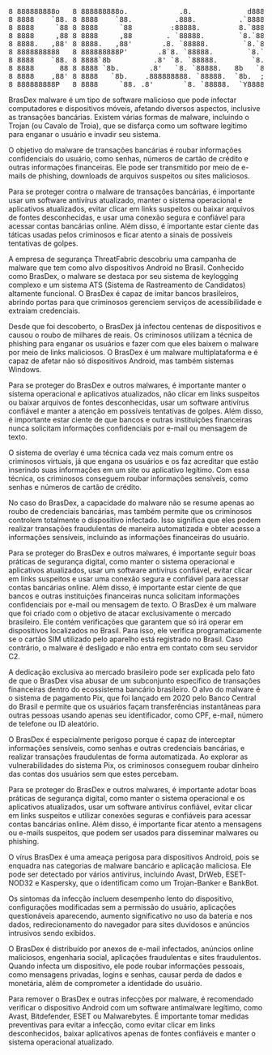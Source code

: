 


<pre>
8 888888888o   8 888888888o.            .8.             d888888o.   8 888888888o.      8 8888888888   `8.`8888.      ,8'
8 8888    `88. 8 8888    `88.          .888.          .`8888:' `88. 8 8888    `^888.   8 8888          `8.`8888.    ,8'
8 8888     `88 8 8888     `88         :88888.         8.`8888.   Y8 8 8888        `88. 8 8888           `8.`8888.  ,8'
8 8888     ,88 8 8888     ,88        . `88888.        `8.`8888.     8 8888         `88 8 8888            `8.`8888.,8'
8 8888.   ,88' 8 8888.   ,88'       .8. `88888.        `8.`8888.    8 8888          88 8 888888888888     `8.`88888'
8 8888888888   8 888888888P'       .8`8. `88888.        `8.`8888.   8 8888          88 8 8888             .88.`8888.
8 8888    `88. 8 8888`8b          .8' `8. `88888.        `8.`8888.  8 8888         ,88 8 8888            .8'`8.`8888.
8 8888      88 8 8888 `8b.       .8'   `8. `88888.   8b   `8.`8888. 8 8888        ,88' 8 8888           .8'  `8.`8888.
8 8888    ,88' 8 8888   `8b.    .888888888. `88888.  `8b.  ;8.`8888 8 8888    ,o88P'   8 8888          .8'    `8.`8888.
8 888888888P   8 8888     `88. .8'       `8. `88888.  `Y8888P ,88P' 8 888888888P'      8 888888888888 .8'      `8.`8888.
</pre>



BrasDex  malware é um tipo de software malicioso que pode infectar computadores e dispositivos móveis, afetando diversos aspectos, inclusive as transações bancárias. Existem várias formas de malware, incluindo o Trojan (ou Cavalo de Troia), que se disfarça como um software legítimo para enganar o usuário e invadir seu sistema.

O objetivo do malware de transações bancárias é roubar informações confidenciais do usuário, como senhas, números de cartão de crédito e outras informações financeiras. Ele pode ser transmitido por meio de e-mails de phishing, downloads de arquivos suspeitos ou sites maliciosos.

Para se proteger contra o malware de transações bancárias, é importante usar um software antivírus atualizado, manter o sistema operacional e aplicativos atualizados, evitar clicar em links suspeitos ou baixar arquivos de fontes desconhecidas, e usar uma conexão segura e confiável para acessar contas bancárias online. Além disso, é importante estar ciente das táticas usadas pelos criminosos e ficar atento a sinais de possíveis tentativas de golpes.




A empresa de segurança ThreatFabric descobriu uma campanha de malware que tem como alvo dispositivos Android no Brasil. Conhecido como BrasDex, o malware se destaca por seu sistema de keylogging complexo e um sistema ATS (Sistema de Rastreamento de Candidatos) altamente funcional. O BrasDex é capaz de imitar bancos brasileiros, abrindo portas para que criminosos gerenciem serviços de acessibilidade e extraiam credenciais.

Desde que foi descoberto, o BrasDex já infectou centenas de dispositivos e causou o roubo de milhares de reais. Os criminosos utilizam a técnica de phishing para enganar os usuários e fazer com que eles baixem o malware por meio de links maliciosos. O BrasDex é um malware multiplataforma e é capaz de afetar não só dispositivos Android, mas também sistemas Windows.

Para se proteger do BrasDex e outros malwares, é importante manter o sistema operacional e aplicativos atualizados, não clicar em links suspeitos ou baixar arquivos de fontes desconhecidas, usar um software antivírus confiável e manter a atenção em possíveis tentativas de golpes. Além disso, é importante estar ciente de que bancos e outras instituições financeiras nunca solicitam informações confidenciais por e-mail ou mensagem de texto.


O sistema de overlay é uma técnica cada vez mais comum entre os criminosos virtuais, já que engana os usuários e os faz acreditar que estão inserindo suas informações em um site ou aplicativo legítimo. Com essa técnica, os criminosos conseguem roubar informações sensíveis, como senhas e números de cartão de crédito.

No caso do BrasDex, a capacidade do malware não se resume apenas ao roubo de credenciais bancárias, mas também permite que os criminosos controlem totalmente o dispositivo infectado. Isso significa que eles podem realizar transações fraudulentas de maneira automatizada e obter acesso a informações sensíveis, incluindo as informações financeiras do usuário.

Para se proteger do BrasDex e outros malwares, é importante seguir boas práticas de segurança digital, como manter o sistema operacional e aplicativos atualizados, usar um software antivírus confiável, evitar clicar em links suspeitos e usar uma conexão segura e confiável para acessar contas bancárias online. Além disso, é importante estar ciente de que bancos e outras instituições financeiras nunca solicitam informações confidenciais por e-mail ou mensagem de texto.
O BrasDex é um malware que foi criado com o objetivo de atacar exclusivamente o mercado brasileiro. Ele contém verificações que garantem que só irá operar em dispositivos localizados no Brasil. Para isso, ele verifica programaticamente se o cartão SIM utilizado pelo aparelho está registrado no Brasil. Caso contrário, o malware é desligado e não entra em contato com seu servidor C2.

A dedicação exclusiva ao mercado brasileiro pode ser explicada pelo fato de que o BrasDex visa abusar de um subconjunto específico de transações financeiras dentro do ecossistema bancário brasileiro. O alvo do malware é o sistema de pagamento Pix, que foi lançado em 2020 pelo Banco Central do Brasil e permite que os usuários façam transferências instantâneas para outras pessoas usando apenas seu identificador, como CPF, e-mail, número de telefone ou ID aleatório.

O BrasDex é especialmente perigoso porque é capaz de interceptar informações sensíveis, como senhas e outras credenciais bancárias, e realizar transações fraudulentas de forma automatizada. Ao explorar as vulnerabilidades do sistema Pix, os criminosos conseguem roubar dinheiro das contas dos usuários sem que estes percebam.

Para se proteger do BrasDex e outros malwares, é importante adotar boas práticas de segurança digital, como manter o sistema operacional e os aplicativos atualizados, usar um software antivírus confiável, evitar clicar em links suspeitos e utilizar conexões seguras e confiáveis para acessar contas bancárias online. Além disso, é importante ficar atento a mensagens ou e-mails suspeitos, que podem ser usados para disseminar malwares ou phishing.




O vírus BrasDex é uma ameaça perigosa para dispositivos Android, pois se enquadra nas categorias de malware bancário e aplicação maliciosa. Ele pode ser detectado por vários antivírus, incluindo Avast, DrWeb, ESET-NOD32 e Kaspersky, que o identificam como um Trojan-Banker e BankBot.

Os sintomas da infecção incluem desempenho lento do dispositivo, configurações modificadas sem a permissão do usuário, aplicações questionáveis aparecendo, aumento significativo no uso da bateria e nos dados, redirecionamento do navegador para sites duvidosos e anúncios intrusivos sendo exibidos.

O BrasDex é distribuído por anexos de e-mail infectados, anúncios online maliciosos, engenharia social, aplicações fraudulentas e sites fraudulentos. Quando infecta um dispositivo, ele pode roubar informações pessoais, como mensagens privadas, logins e senhas, causar perda de dados e monetária, além de comprometer a identidade do usuário.

Para remover o BrasDex e outras infecções por malware, é recomendado verificar o dispositivo Android com um software antimalware legítimo, como Avast, Bitdefender, ESET ou Malwarebytes. É importante tomar medidas preventivas para evitar a infecção, como evitar clicar em links desconhecidos, baixar aplicativos apenas de fontes confiáveis e manter o sistema operacional atualizado.
